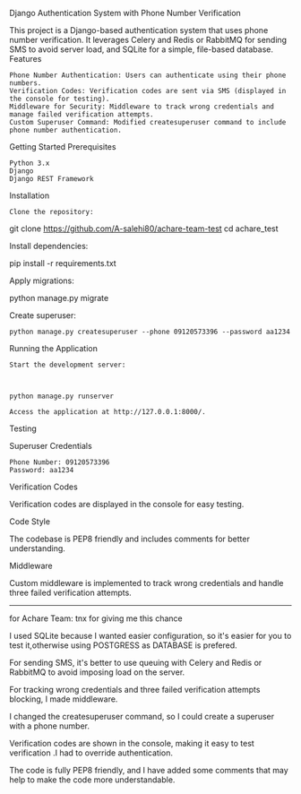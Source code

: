 Django Authentication System with Phone Number Verification

This project is a Django-based authentication system that uses phone number verification. It leverages Celery and Redis or RabbitMQ for sending SMS to avoid server load, and SQLite for a simple, file-based database.
Features

    Phone Number Authentication: Users can authenticate using their phone numbers.
    Verification Codes: Verification codes are sent via SMS (displayed in the console for testing).
    Middleware for Security: Middleware to track wrong credentials and manage failed verification attempts.
    Custom Superuser Command: Modified createsuperuser command to include phone number authentication.

Getting Started
Prerequisites

    Python 3.x
    Django
    Django REST Framework

Installation

    Clone the repository:



git clone https://github.com/A-salehi80/achare-team-test
cd achare_test

Install dependencies:



pip install -r requirements.txt

Apply migrations:



python manage.py migrate

Create superuser:



    python manage.py createsuperuser --phone 09120573396 --password aa1234

Running the Application

    Start the development server:



    python manage.py runserver

    Access the application at http://127.0.0.1:8000/.

Testing

Superuser Credentials

    Phone Number: 09120573396
    Password: aa1234


Verification Codes

Verification codes are displayed in the console for easy testing.


Code Style

The codebase is PEP8 friendly and includes comments for better understanding.


Middleware

Custom middleware is implemented to track wrong credentials and handle three failed verification attempts.

_______________________________________________________________________________________
for Achare Team: tnx for giving me this chance

I used SQLite because I wanted easier configuration, so it's easier for you to test it,otherwise using POSTGRESS as DATABASE is prefered.

For sending SMS, it's better to use queuing with Celery and Redis or RabbitMQ to avoid imposing load on the server.

For tracking wrong credentials and three failed verification attempts blocking, I made middleware.

I changed the createsuperuser command, so I could create a superuser with a phone number.

Verification codes are shown in the console, making it easy to test verification .I had to override authentication.

The code is fully PEP8 friendly, and I have added some comments that may help to make the code more understandable.